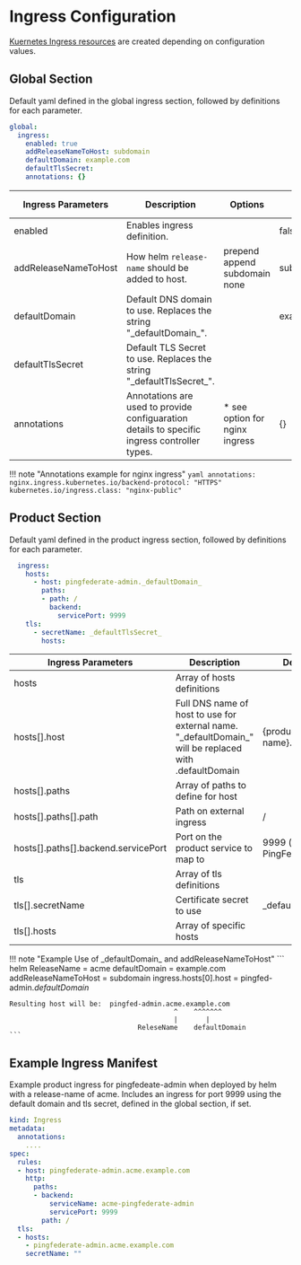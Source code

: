# Ingress Configuration

[Kuernetes Ingress resources](https://kubernetes.io/docs/concepts/services-networking/ingress/) are created depending on configuration values.

## Global Section

Default yaml defined in the global ingress section, followed by definitions for each parameter.

```yaml
global:
  ingress:
    enabled: true
    addReleaseNameToHost: subdomain
    defaultDomain: example.com
    defaultTlsSecret:
    annotations: {}
```

| Ingress Parameters   | Description                                                                                  | Options                                | Default Value |
| -------------------- | -------------------------------------------------------------------------------------------- | -------------------------------------- | ------------- |
| enabled              | Enables ingress definition.                                                                  |                                        | false         |
| addReleaseNameToHost | How helm `release-name` should be added to host.                                             | prepend<br>append<br>subdomain<br>none | subdomain     |
| defaultDomain        | Default DNS domain to use.  Replaces the string "\_defaultDomain\_".                         |                                        | example.com   |
| defaultTlsSecret     | Default TLS Secret to use.  Replaces the string "\_defaultTlsSecret\_".                      |                                        |               |
| annotations          | Annotations are used to provide configuaration details to specific ingress controller types. | * see option for nginx ingress         | {}            |

!!! note "Annotations example for nginx ingress"
    ```yaml
        annotations:
          nginx.ingress.kubernetes.io/backend-protocol: "HTTPS"
          kubernetes.io/ingress.class: "nginx-public"
    ```

## Product Section

Default yaml defined in the product ingress section, followed by definitions for each parameter.

```yaml
  ingress:
    hosts:
      - host: pingfederate-admin._defaultDomain_
        paths:
        - path: /
          backend:
            servicePort: 9999
    tls:
      - secretName: _defaultTlsSecret_
        hosts:
```

| Ingress Parameters                  | Description                                                                                              | Default Value                    |
| ----------------------------------- | -------------------------------------------------------------------------------------------------------- | -------------------------------- |
| hosts                               | Array of hosts definitions                                                                               |                                  |
| hosts[].host                        | Full DNS name of host to use for external name. "\_defaultDomain\_" will be replaced with .defaultDomain | {product-name}.\_defaultDomain\_ |
| hosts[].paths                       | Array of paths to define for host                                                                        |                                  |
| hosts[].paths[].path                | Path on external ingress                                                                                 | /                                |
| hosts[].paths[].backend.servicePort | Port on the product service to map to                                                                    | 9999 (for PingFederate)          |
| tls                                 | Array of tls definitions                                                                                 |                                  |
| tls[].secretName                    | Certificate secret to use                                                                                | \_defaultTlsSecret\_             |
| tls[].hosts                         | Array of specific hosts                                                                                  |                                  |

!!! note "Example Use of \_defaultDomain\_ and addReleaseNameToHost"
    ```
        helm ReleaseName = acme
            defaultDomain = example.com
     addReleaseNameToHost = subdomain
    ingress.hosts[0].host = pingfed-admin._defaultDomain_

    Resulting host will be:  pingfed-admin.acme.example.com
                                             ^    ^^^^^^^
                                             |       |
                                    ReleseName    defaultDomain
    ```

## Example Ingress Manifest

Example product ingress for pingfedeate-admin when deployed by helm with a release-name of acme.  Includes an ingress for port 9999 using the default domain and tls secret, defined in the global section, if set.

```yaml
kind: Ingress
metadata:
  annotations:
    ....
spec:
  rules:
  - host: pingfederate-admin.acme.example.com
    http:
      paths:
      - backend:
          serviceName: acme-pingfederate-admin
          servicePort: 9999
        path: /
  tls:
  - hosts:
    - pingfederate-admin.acme.example.com
    secretName: ""
```
